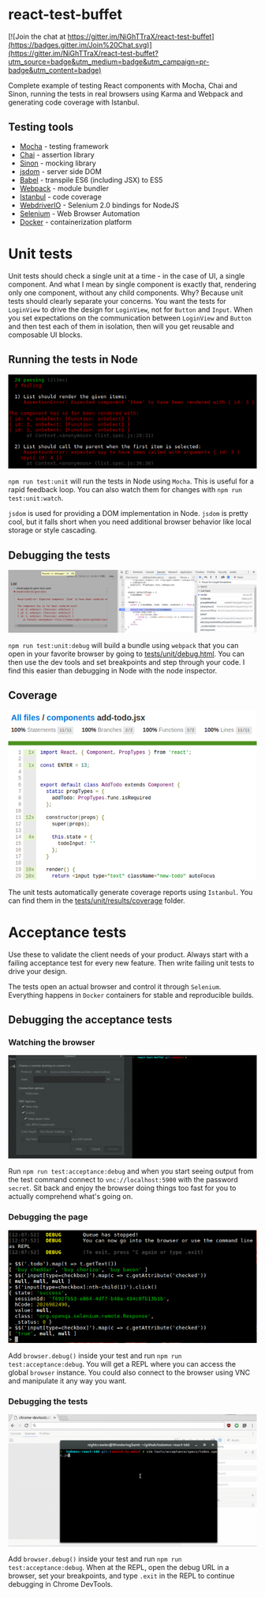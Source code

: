 react-test-buffet
=================

[![Join the chat at https://gitter.im/NiGhTTraX/react-test-buffet](https://badges.gitter.im/Join%20Chat.svg)](https://gitter.im/NiGhTTraX/react-test-buffet?utm_source=badge&utm_medium=badge&utm_campaign=pr-badge&utm_content=badge)

Complete example of testing React components with Mocha, Chai and Sinon, running
the tests in real browsers using Karma and Webpack and generating code
coverage with Istanbul.


## Testing tools

- [Mocha](http://mochajs.org/) - testing framework
- [Chai](http://chaijs.com) - assertion library
- [Sinon](http://sinonjs.org) - mocking library
- [jsdom](https://github.com/tmpvar/jsdom) - server side DOM
- [Babel](https://babeljs.io/) - transpile ES6 (including JSX) to ES5
- [Webpack](https://webpack.github.io/) - module bundler
- [Istanbul](http://gotwarlost.github.io/istanbul/) - code coverage
- [WebdriverIO](http://webdriver.io/) - Selenium 2.0 bindings for NodeJS
- [Selenium](http://www.seleniumhq.org/) - Web Browser Automation
- [Docker](https://www.docker.com/) - containerization platform


# Unit tests

Unit tests should check a single unit at a time - in the case of UI, a single
component. And what I mean by single component is exactly that, rendering only
one component, without any child components. Why? Because unit tests should
clearly separate your concerns. You want the tests for `LoginView` to drive the
design for `LoginView`, not for `Button` and `Input`. When you set expectations
on the communication between `LoginView` and `Button` and then test each of them
in isolation, then will you get reusable and composable UI blocks.


## Running the tests in Node

![unit-tests-in-node](./docs/unit-tests-in-node.png)

`npm run test:unit` will run the tests in Node using `Mocha`. This is useful for a rapid
feedback loop. You can also watch them for changes with `npm run
test:unit:watch`.

`jsdom` is used for providing a DOM implementation in Node. `jsdom` is pretty
cool, but it falls short when you need additional browser behavior like local
storage or style cascading.


## Debugging the tests

![debugging-unit-tests](./docs/debugging-unit-tests.png)

`npm run test:unit:debug` will build a bundle using `webpack` that you can open
in your favorite browser by going to
[tests/unit/debug.html](./tests/unit/debug.html). You can then use the dev tools
and set breakpoints and step through your code. I find this easier than
debugging in Node with the node inspector.


## Coverage

![coverage](./docs/coverage.png)

The unit tests automatically generate coverage reports using `Istanbul`. You can
find them in the
[tests/unit/results/coverage](./tests/unit/results/coverage/index.html) folder.


# Acceptance tests

Use these to validate the client needs of your product. Always start with a
failing acceptance test for every new feature. Then write failing unit tests to
drive your design.

The tests open an actual browser and control it through `Selenium`. Everything
happens in `Docker` containers for stable and reproducible builds.


## Debugging the acceptance tests

### Watching the browser

![debugging-acceptance-browser](./docs/debugging-acceptance-browser.gif)

Run `npm run test:acceptance:debug` and when you start seeing output from the
test command connect to `vnc://localhost:5900` with the password `secret`. Sit
back and enjoy the browser doing things too fast for you to actually comprehend
what's going on.


### Debugging the page

![debugging-acceptance-page](./docs/debugging-acceptance-page.png)

Add `browser.debug()` inside your test and run `npm run test:acceptance:debug`.
You will get a REPL where you can access the global `browser` instance. You
could also connect to the browser using VNC and manipulate it any way you want.


### Debugging the tests

![debugging-acceptance-tests](./docs/debugging-acceptance-tests.gif)

Add `browser.debug()` inside your test and run `npm run test:acceptance:debug`.
When at the REPL, open the debug URL in a browser, set your breakpoints, and
type `.exit` in the REPL to continue debugging in Chrome DevTools.
